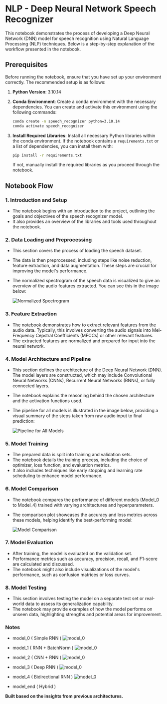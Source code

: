 # NLP - Deep Neural Network Speech Recognizer

This notebook demonstrates the process of developing a Deep Neural Network (DNN) model for speech recognition using Natural Language Processing (NLP) techniques. Below is a step-by-step explanation of the workflow presented in the notebook.

## Prerequisites

Before running the notebook, ensure that you have set up your environment correctly. The recommended setup is as follows:

1. **Python Version**: 3.10.14
2. **Conda Environment**: Create a conda environment with the necessary dependencies. You can create and activate this environment using the following commands:

   ```bash
   conda create -n speech_recognizer python=3.10.14
   conda activate speech_recognizer
   ```

3. **Install Required Libraries**: Install all necessary Python libraries within the conda environment. If the notebook contains a `requirements.txt` or a list of dependencies, you can install them with:

   ```bash
   pip install -r requirements.txt
   ```

   If not, manually install the required libraries as you proceed through the notebook.

## Notebook Flow

### 1. **Introduction and Setup**

   - The notebook begins with an introduction to the project, outlining the goals and objectives of the speech recognizer model.
   - It also provides an overview of the libraries and tools used throughout the notebook.

### 2. **Data Loading and Preprocessing**

   - This section covers the process of loading the speech dataset.
   - The data is then preprocessed, including steps like noise reduction, feature extraction, and data augmentation. These steps are crucial for improving the model's performance.
   - The normalized spectrogram of the speech data is visualized to give an overview of the audio features extracted. You can see this in the image below:

     ![Normalized Spectrogram](images/generated/spectrogram.png)

### 3. **Feature Extraction**

   - The notebook demonstrates how to extract relevant features from the audio data. Typically, this involves converting the audio signals into Mel-Frequency Cepstral Coefficients (MFCCs) or other relevant features.
   - The extracted features are normalized and prepared for input into the neural network.

### 4. **Model Architecture and Pipeline**

   - This section defines the architecture of the Deep Neural Network (DNN). The model layers are constructed, which may include Convolutional Neural Networks (CNNs), Recurrent Neural Networks (RNNs), or fully connected layers.
   - The notebook explains the reasoning behind the chosen architecture and the activation functions used.
   - The pipeline for all models is illustrated in the image below, providing a visual summary of the steps taken from raw audio input to final prediction:

     ![Pipeline for All Models](images/pipeline.png)

### 5. **Model Training**

   - The prepared data is split into training and validation sets.
   - The notebook details the training process, including the choice of optimizer, loss function, and evaluation metrics.
   - It also includes techniques like early stopping and learning rate scheduling to enhance model performance.

### 6. **Model Comparison**

   - The notebook compares the performance of different models (Model_0 to Model_4) trained with varying architectures and hyperparameters.
   - The comparison plot showcases the accuracy and loss metrics across these models, helping identify the best-performing model:

     ![Model Comparison](images/generated/model_comparison_plot.png)

### 7. **Model Evaluation**

   - After training, the model is evaluated on the validation set.
   - Performance metrics such as accuracy, precision, recall, and F1-score are calculated and discussed.
   - The notebook might also include visualizations of the model's performance, such as confusion matrices or loss curves.

### 8. **Model Testing**

   - This section involves testing the model on a separate test set or real-world data to assess its generalization capability.
   - The notebook may provide examples of how the model performs on unseen data, highlighting strengths and potential areas for improvement.


### Notes
- model_0 ( Simple RNN )
![model_0](./images/simple_rnn.png)

- model_1 ( RNN + BatchNorm )
![model_0](./images/rnn_model.png)

- model_2 ( CNN + RNN )
![model_0](./images/cnn_rnn_model.png)

- model_3 ( Deep RNN )
![model_0](./images/deep_rnn_model.png)

- model_4 ( Bidirectional RNN )
![model_0](./images/bidirectional_rnn_model.png)

- model_end ( Hybrid )

**Built based on the insights from previous architectures.**